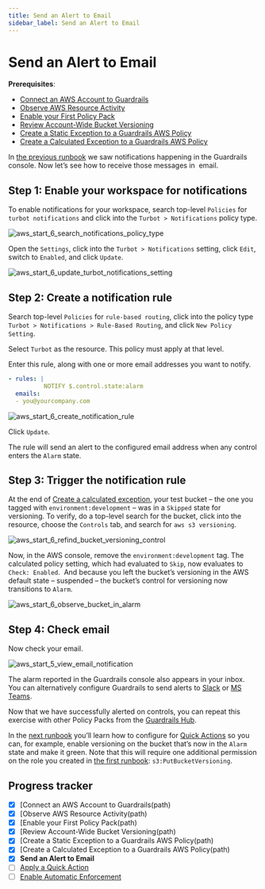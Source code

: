 ```yaml
---
title: Send an Alert to Email
sidebar_label: Send an Alert to Email
---
```



# Send an Alert to Email

**Prerequisites**: 

- [Connect an AWS Account to Guardrails](/guardrails/docs/getting-started/getting-started-aws/connect-an-account/)
- [Observe AWS Resource Activity](/guardrails/docs/getting-started/getting-started-aws/observe-aws-activity/)
- [Enable your First Policy Pack](/guardrails/docs/getting-started/getting-started-aws/enable-policy-pack/)
- [Review Account-Wide Bucket Versioning](/guardrails/docs/getting-started/getting-started-aws/review-account-wide/)
- [Create a Static Exception to a Guardrails AWS Policy](/guardrails/docs/getting-started/getting-started-aws/create-static-exception/)
- [Create a Calculated Exception to a Guardrails AWS Policy](/guardrails/docs/getting-started/getting-started-aws/create-calculated-exception/)


In [the previous runbook](/guardrails/docs/runbooks/getting-started-aws/create-calculated-exception) we saw notifications happening in the Guardrails console. Now let’s see how to receive those messages in  email. 

## Step 1: Enable your workspace for notifications

  
To enable notifications for your workspace, search top-level `Policies` for `turbot notifications` and click into the `Turbot > Notifications` policy type.  
<p><img alt="aws_start_6_search_notifications_policy_type" src="/images/docs/guardrails/getting-started/getting-started-aws/send-alert-to-email/aws-start-6-search-notifications-policy-type.png"/></p>  


Open the `Settings`, click into the `Turbot > Notifications` setting, click `Edit`, switch to `Enabled`, and click `Update`.  
<p><img alt="aws_start_6_update_turbot_notifications_setting" src="/images/docs/guardrails/getting-started/getting-started-aws/send-alert-to-email/aws-start-6-update-turbot-notifications-setting.png"/></p>

## Step 2: Create a notification rule

Search top-level `Policies` for `rule-based routing`, click into the policy type `Turbot > Notifications > Rule-Based Routing`, and click `New Policy Setting`.  
  
Select `Turbot` as the resource. This policy must apply at that level.  
  
Enter this rule, along with one or more email addresses you want to notify.  
  
```yaml
- rules: |
          NOTIFY $.control.state:alarm
  emails:
  - you@yourcompany.com  
```  
<p><img alt="aws_start_6_create_notification_rule" src="/images/docs/guardrails/getting-started/getting-started-aws/send-alert-to-email/aws-start-6-create-notification-rule.png"/></p>

Click `Update`.  


The rule will send an alert to the configured email address when any control enters the `Alarm` state.

## Step 3: Trigger the notification rule

At the end of [Create a calculated exception](/guardrails/docs/runbooks/getting-started-aws/create_calculated_exception), your test bucket – the one you tagged with `environment:development` – was in a `Skipped` state for versioning. To verify, do a top-level search for the bucket, click into the resource, choose the `Controls` tab, and search for `aws s3 versioning`.
<p><img alt="aws_start_6_refind_bucket_versioning_control" src="/images/docs/guardrails/getting-started/getting-started-aws/send-alert-to-email/aws-start-6-refind-bucket-versioning-control.png"/></p>

Now, in the AWS console, remove the `environment:development` tag. The calculated policy setting, which had evaluated to `Skip`, now evaluates to `Check: Enabled`.  And because you left the bucket’s versioning in the AWS default state – suspended – the bucket’s control for versioning now transitions to `Alarm`.   
<p><img alt="aws_start_6_observe_bucket_in_alarm" src="/images/docs/guardrails/getting-started/getting-started-aws/send-alert-to-email/aws-start-6-observe-bucket-in-alarm.png"/></p>  


## Step 4: Check email

  
Now check your email.
<p><img alt="aws_start_5_view_email_notification" src="/images/docs/guardrails/getting-started/getting-started-aws/send-alert-to-email/aws-start-5-view-email-notification.png"/></p>

  
The alarm reported in the Guardrails console also appears in your inbox. You can alternatively configure Guardrails to send alerts to [Slack]([guardrails/docs/guides/notifications/templates#example-slack-template](https://turbot.com/guardrails/docs/guides/notifications/templates#example-slack-template)) or [MS Teams](/guardrails/docs/guides/notifications/templates#example-ms-teams-template).

Now that we have successfully alerted on controls, you can repeat this exercise with other Policy Packs from the [Guardrails Hub](hub.guardrails.com). 

In the [next runbook](/guardrails/docs/runbooks/getting-started-aws/apply-quick-action) you’ll learn how to configure for [Quick Actions]([/guardrails/docs/guides/quick-actions](https://turbot.com/guardrails/docs/guides/quick-actions#enabling-quick-actions)) so you can, for example, enable versioning on the bucket that’s now in the `Alarm` state and make it green. Note that this will require one additional permission on the role you created in [the first runbook]([/](https://turbot.com/guardrails/docs/guides/notifications/templates#example-slack-template)guardrails/docs/runbooks/getting-started-aws/connect-an-account): `s3:PutBucketVersioning`. 


## Progress tracker

- [x] [Connect an AWS Account to Guardrails(path)
- [x] [Observe AWS Resource Activity(path)
- [x] [Enable your First Policy Pack(path)
- [x] [Review Account-Wide Bucket Versioning(path)
- [x] [Create a Static Exception to a Guardrails AWS Policy(path)
- [x] [Create a Calculated Exception to a Guardrails AWS Policy(path)
- [x] **Send an Alert to Email**
- [ ] [Apply a Quick Action](path)
- [ ] [Enable Automatic Enforcement](path)
